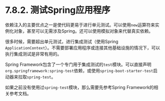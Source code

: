 # 7.8.2. 测试Spring应用程序

依赖注入的主要优点之一是使代码更易于进行单元测试。可以使用`new`运算符来实例化对象，甚至可以无需涉及Spring。还可以使用模拟对象来代替真实依赖。

很多时候，需要超出单元测试，进行集成测试（使用Spring `ApplicationContext`）。不需要部署应用程序或连接其他基础设施的情况下，可以执行集成测试是非常有用的。

Spring Framework包含了一个专门用于集成测试的`test`模块。可以直接声明`org.springframework:spring-test`依赖，或使用`spring-boot-starter-test`启动器来拉取`spring-test`。

如果之前没有使用过`spring-test`模块，那么需要先参考Spring Framework的相关参考文档。
